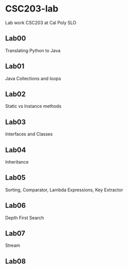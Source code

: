﻿# CSC203-lab
Lab work CSC203 at Cal Poly SLO

## Lab00
Translating Python to Java

## Lab01
Java Collections and loops

## Lab02
Static vs Instance methods

## Lab03
Interfaces and Classes

## Lab04
Inheritance

## Lab05
Sorting, Comparator, Lambda Expressions, Key Extractor

## Lab06
Depth First Search

## Lab07
Stream

## Lab08
